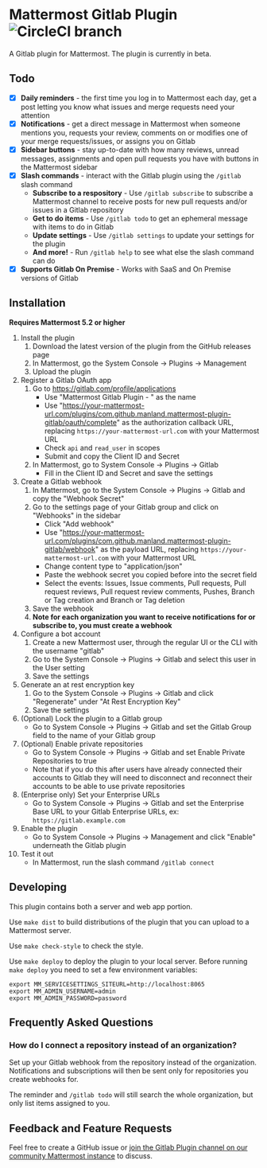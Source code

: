 # Mattermost Gitlab Plugin ![CircleCI branch](https://img.shields.io/circleci/project/github/manland/mattermost-plugin-gitlab/master.svg)

A Gitlab plugin for Mattermost. The plugin is currently in beta.

## Todo

* [X] __Daily reminders__ - the first time you log in to Mattermost each day, get a post letting you know what issues and merge requests need your attention
* [X] __Notifications__ - get a direct message in Mattermost when someone mentions you, requests your review, comments on or modifies one of your merge requests/issues, or assigns you on Gitlab
* [X] __Sidebar buttons__ - stay up-to-date with how many reviews, unread messages, assignments and open pull requests you have with buttons in the Mattermost sidebar
* [X] __Slash commands__ - interact with the Gitlab plugin using the `/gitlab` slash command
    * __Subscribe to a respository__ - Use `/gitlab subscribe` to subscribe a Mattermost channel to receive posts for new pull requests and/or issues in a Gitlab repository
    * __Get to do items__ - Use `/gitlab todo` to get an ephemeral message with items to do in Gitlab
    * __Update settings__ - Use `/gitlab settings` to update your settings for the plugin
    * __And more!__ - Run `/gitlab help` to see what else the slash command can do
* [X] __Supports Gitlab On Premise__ - Works with SaaS and On Premise versions of Gitlab

## Installation

__Requires Mattermost 5.2 or higher__

1. Install the plugin
    1. Download the latest version of the plugin from the GitHub releases page
    2. In Mattermost, go the System Console -> Plugins -> Management
    3. Upload the plugin
2. Register a Gitlab OAuth app
    1. Go to https://gitlab.com/profile/applications
        * Use "Mattermost Gitlab Plugin - <your company name>" as the name
        * Use "https://your-mattermost-url.com/plugins/com.github.manland.mattermost-plugin-gitlab/oauth/complete" as the authorization callback URL, replacing `https://your-mattermost-url.com` with your Mattermost URL
        * Check `api` and `read_user` in scopes
        * Submit and copy the Client ID and Secret
    2. In Mattermost, go to System Console -> Plugins -> Gitlab
        * Fill in the Client ID and Secret and save the settings
3. Create a Gitlab webhook
    1. In Mattermost, go to the System Console -> Plugins -> Gitlab and copy the "Webhook Secret"
    2. Go to the settings page of your Gitlab group and click on "Webhooks" in the sidebar
        * Click "Add webhook"
        * Use "https://your-mattermost-url.com/plugins/com.github.manland.mattermost-plugin-gitlab/webhook" as the payload URL, replacing `https://your-mattermost-url.com` with your Mattermost URL
        * Change content type to "application/json"
        * Paste the webhook secret you copied before into the secret field
        * Select the events: Issues, Issue comments, Pull requests, Pull request reviews, Pull request review comments, Pushes, Branch or Tag creation and Branch or Tag deletion
    3. Save the webhook
    4. __Note for each organization you want to receive notifications for or subscribe to, you must create a webhook__
4. Configure a bot account
    1. Create a new Mattermost user, through the regular UI or the CLI with the username "gitlab"
    2. Go to the System Console -> Plugins -> Gitlab and select this user in the User setting
    3. Save the settings
4. Generate an at rest encryption key
    1. Go to the System Console -> Plugins -> Gitlab and click "Regenerate" under "At Rest Encryption Key"
    2. Save the settings
4. (Optional) Lock the plugin to a Gitlab group
    * Go to System Console -> Plugins -> Gitlab and set the Gitlab Group field to the name of your Gitlab group
4. (Optional) Enable private repositories
    * Go to System Console -> Plugins -> Gitlab and set Enable Private Repositories to true
    * Note that if you do this after users have already connected their accounts to Gitlab they will need to disconnect and reconnect their accounts to be able to use private repositories
4. (Enterprise only) Set your Enterprise URLs
    * Go to System Console -> Plugins -> Gitlab and set the Enterprise Base URL to your Gitlab Enterprise URLs, ex: `https://gitlab.example.com`
5. Enable the plugin
    * Go to System Console -> Plugins -> Management and click "Enable" underneath the Gitlab plugin
6. Test it out
    * In Mattermost, run the slash command `/gitlab connect`

## Developing 

This plugin contains both a server and web app portion.

Use `make dist` to build distributions of the plugin that you can upload to a Mattermost server.

Use `make check-style` to check the style.

Use `make deploy` to deploy the plugin to your local server. Before running `make deploy` you need to set a few environment variables:

```
export MM_SERVICESETTINGS_SITEURL=http://localhost:8065
export MM_ADMIN_USERNAME=admin
export MM_ADMIN_PASSWORD=password
```

## Frequently Asked Questions

### How do I connect a repository instead of an organization?

Set up your Gitlab webhook from the repository instead of the organization. Notifications and subscriptions will then be sent only for repositories you create webhooks for.

The reminder and `/gitlab todo` will still search the whole organization, but only list items assigned to you.

## Feedback and Feature Requests

Feel free to create a GitHub issue or [join the Gitlab Plugin channel on our community Mattermost instance](https://pre-release.mattermost.com/core/channels/gitlab-plugin) to discuss.
